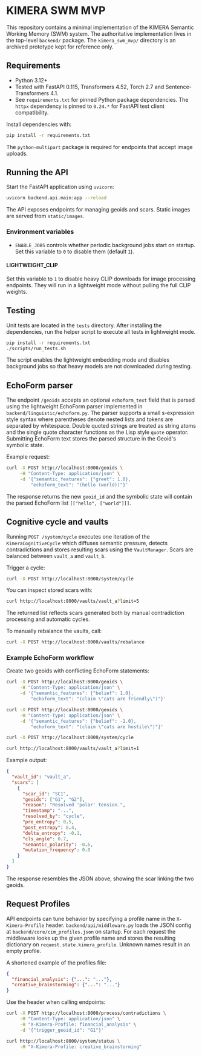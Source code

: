 # KIMERA SWM MVP

This repository contains a minimal implementation of the KIMERA Semantic Working Memory (SWM) system.
The authoritative implementation lives in the top-level `backend/` package. The `kimera_swm_mvp/` directory is an archived prototype kept for reference only.

## Requirements

- Python 3.12+
- Tested with FastAPI 0.115, Transformers 4.52, Torch 2.7 and
  Sentence-Transformers 4.1.
- See `requirements.txt` for pinned Python package dependencies. The
  `httpx` dependency is pinned to `0.24.*` for FastAPI test client
  compatibility.

Install dependencies with:
```bash
pip install -r requirements.txt
```
The `python-multipart` package is required for endpoints that accept image uploads.

## Running the API

Start the FastAPI application using `uvicorn`:

```bash
uvicorn backend.api.main:app --reload
```

The API exposes endpoints for managing geoids and scars. Static images are served from `static/images`.

### Environment variables

- `ENABLE_JOBS` controls whether periodic background jobs start on startup. Set this variable to `0` to disable them (default `1`).

#### LIGHTWEIGHT_CLIP

Set this variable to `1` to disable heavy CLIP downloads for image processing
endpoints. They will run in a lightweight mode without pulling the full CLIP
weights.

## Testing

Unit tests are located in the `tests` directory. After installing the
dependencies, run the helper script to execute all tests in lightweight mode.

```bash
pip install -r requirements.txt
./scripts/run_tests.sh
```

The script enables the lightweight embedding mode and disables background jobs
so that heavy models are not downloaded during testing.

## EchoForm parser

The endpoint `/geoids` accepts an optional `echoform_text` field that is parsed
using the lightweight EchoForm parser implemented in
`backend/linguistic/echoform.py`.
The parser supports a small s-expression style syntax where parentheses denote
nested lists and tokens are separated by whitespace.  Double quoted strings are
treated as string atoms and the single quote character functions as the Lisp
style `quote` operator.  Submitting EchoForm text stores the parsed structure in
the Geoid's symbolic state.

Example request:

```bash
curl -X POST http://localhost:8000/geoids \
     -H "Content-Type: application/json" \
     -d '{"semantic_features": {"greet": 1.0},
         "echoform_text": "(hello (world))"}'
```

The response returns the new `geoid_id` and the symbolic state will contain the
parsed EchoForm list `[["hello", ["world"]]]`.

## Cognitive cycle and vaults

Running `POST /system/cycle` executes one iteration of the
`KimeraCognitiveCycle` which diffuses semantic pressure, detects contradictions
and stores resulting scars using the `VaultManager`. Scars are balanced between
`vault_a` and `vault_b`.

Trigger a cycle:

```bash
curl -X POST http://localhost:8000/system/cycle
```

You can inspect stored scars with:

```bash
curl http://localhost:8000/vaults/vault_a?limit=5
```

The returned list reflects scars generated both by manual contradiction
processing and automatic cycles.

To manually rebalance the vaults, call:

```bash
curl -X POST http://localhost:8000/vaults/rebalance
```

### Example EchoForm workflow

Create two geoids with conflicting EchoForm statements:

```bash
curl -X POST http://localhost:8000/geoids \
     -H "Content-Type: application/json" \
     -d '{"semantic_features": {"belief": 1.0},
         "echoform_text": "(claim \"cats are friendly\")"}'

curl -X POST http://localhost:8000/geoids \
     -H "Content-Type: application/json" \
     -d '{"semantic_features": {"belief": -1.0},
         "echoform_text": "(claim \"cats are hostile\")"}'

curl -X POST http://localhost:8000/system/cycle

curl http://localhost:8000/vaults/vault_a?limit=1
```
Example output:
```json
{
  "vault_id": "vault_a",
  "scars": [
    {
      "scar_id": "SC1",
      "geoids": ["G1", "G2"],
      "reason": "Resolved 'polar' tension.",
      "timestamp": "...",
      "resolved_by": "cycle",
      "pre_entropy": 0.5,
      "post_entropy": 0.4,
      "delta_entropy": -0.1,
      "cls_angle": 0.7,
      "semantic_polarity": -0.6,
      "mutation_frequency": 0.0
    }
  ]
}
```


The response resembles the JSON above, showing the scar linking the two geoids.

## Request Profiles

API endpoints can tune behavior by specifying a profile name in the `X-Kimera-Profile` header. `backend/api/middleware.py` loads the JSON config at `backend/core/cim_profiles.json` on startup. For each request the middleware looks up the given profile name and stores the resulting dictionary on `request.state.kimera_profile`. Unknown names result in an empty profile.

A shortened example of the profiles file:

```json
{
  "financial_analysis": {"...": "..."},
  "creative_brainstorming": {"...": "..."}
}
```

Use the header when calling endpoints:

```bash
curl -X POST http://localhost:8000/process/contradictions \
     -H "Content-Type: application/json" \
     -H "X-Kimera-Profile: financial_analysis" \
     -d '{"trigger_geoid_id": "G1"}'

curl http://localhost:8000/system/status \
     -H "X-Kimera-Profile: creative_brainstorming"
```
